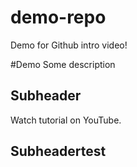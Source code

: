 # demo-repo

Demo for Github intro video!

#Demo
Some description

## Subheader

Watch tutorial on YouTube.

## Subheadertest
